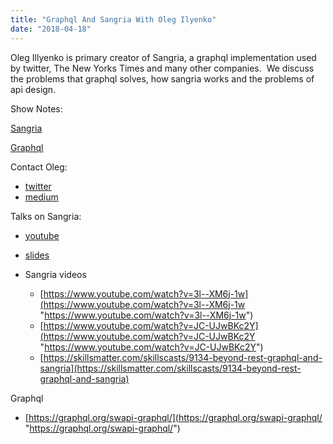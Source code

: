 ```yaml
---
title: "Graphql And Sangria With Oleg Ilyenko"
date: "2018-04-18"
---
```


Oleg Illyenko is primary creator of Sangria, a graphql implementation used by twitter, The New Yorks Times and many other companies.  We discuss the problems that graphql solves, how sangria works and the problems of api design.

Show Notes:

[Sangria](https://github.com/sangria-graphql)

[Graphql](https://graphql.org/learn/)

Contact Oleg:

- [twitter](https://twitter.com/easyangel)
- [medium](https://medium.com/@oleg.ilyenko)

Talks on Sangria:

- [youtube](https://www.youtube.com/watch?v=K779SIVNLNg)
- [slides](https://olegilyenko.github.io/presentation-graphql-type-system-scaladays/#/9)

- Sangria videos
    - [https://www.youtube.com/watch?v=3l--XM6j-1w](https://www.youtube.com/watch?v=3l--XM6j-1w "https://www.youtube.com/watch?v=3l--XM6j-1w")
    - [https://www.youtube.com/watch?v=JC-UJwBKc2Y](https://www.youtube.com/watch?v=JC-UJwBKc2Y "https://www.youtube.com/watch?v=JC-UJwBKc2Y")
    - [https://skillsmatter.com/skillscasts/9134-beyond-rest-graphql-and-sangria](https://skillsmatter.com/skillscasts/9134-beyond-rest-graphql-and-sangria)

Graphql

- [https://graphql.org/swapi-graphql/](https://graphql.org/swapi-graphql/ "https://graphql.org/swapi-graphql/")
